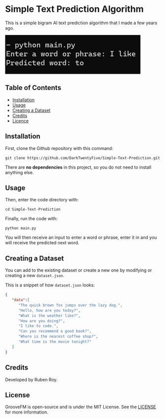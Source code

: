 # Simple Text Prediction Algorithm

This is a simple bigram AI text prediction algorithm that I made a few years ago.

![Image](image.png)

## Table of Contents

- [Installation](#installation)
- [Usage](#usage)
- [Creating a Dataset](#creating-a-dataset)
- [Credits](#credits)
- [Licence](#licence)

## Installation 

First, clone the Github repository with this command:
```
git clone https://github.com/DarkTwentyFive/Simple-Text-Prediction.git
```
There are **no dependencies** in this project, so you do not need to install anything else.

## Usage

Then, enter the code directory with:
```
cd Simple-Text-Prediction
```

Finally, run the code with:
```
python main.py
```

You will then receive an input to enter a word or phrase, enter it in and you will receive the predicted next word.

## Creating a Dataset

You can add to the existing dataset or create a new one by modifying or creating a new `dataset.json`.

This is a snippet of how `dataset.json` looks:

```json
{
   "data":[
      "The quick brown fox jumps over the lazy dog.",
      "Hello, how are you today?",
      "What is the weather like?",
      "How are you doing?",
      "I like to code.",
      "Can you recommend a good book?",
      "Where is the nearest coffee shop?",
      "What time is the movie tonight?"
   ]
}
```

## Credits

Developed by Ruben Roy.

## License

GrooveFM is open-source and is under the MIT License. See the [LICENSE](LICENSE) for more information.
